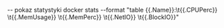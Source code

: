 
-- pokaz statystyki
docker stats --format "table {{.Name}}:\t{{.CPUPerc}} \t{{.MemUsage}} \t{{.MemPerc}} \t{{.NetIO}} \t{{.BlockIO}}"
